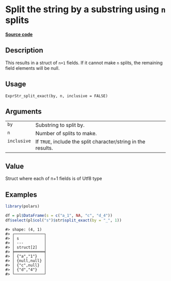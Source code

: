 
# Split the string by a substring using <code>n</code> splits

[**Source code**](https://github.com/pola-rs/r-polars/tree/main/R/expr__string.R#L698)

## Description

This results in a struct of <code>n+1</code> fields. If it cannot make
<code>n</code> splits, the remaining field elements will be null.

## Usage

<pre><code class='language-R'>ExprStr_split_exact(by, n, inclusive = FALSE)
</code></pre>

## Arguments

<table>
<tr>
<td style="white-space: nowrap; font-family: monospace; vertical-align: top">
<code id="ExprStr_split_exact_:_by">by</code>
</td>
<td>
Substring to split by.
</td>
</tr>
<tr>
<td style="white-space: nowrap; font-family: monospace; vertical-align: top">
<code id="ExprStr_split_exact_:_n">n</code>
</td>
<td>
Number of splits to make.
</td>
</tr>
<tr>
<td style="white-space: nowrap; font-family: monospace; vertical-align: top">
<code id="ExprStr_split_exact_:_inclusive">inclusive</code>
</td>
<td>
If <code>TRUE</code>, include the split character/string in the results.
</td>
</tr>
</table>

## Value

Struct where each of n+1 fields is of Utf8 type

## Examples

``` r
library(polars)

df = pl$DataFrame(s = c("a_1", NA, "c", "d_4"))
df$select(pl$col("s")$str$split_exact(by = "_", 1))
```

    #> shape: (4, 1)
    #> ┌─────────────┐
    #> │ s           │
    #> │ ---         │
    #> │ struct[2]   │
    #> ╞═════════════╡
    #> │ {"a","1"}   │
    #> │ {null,null} │
    #> │ {"c",null}  │
    #> │ {"d","4"}   │
    #> └─────────────┘
